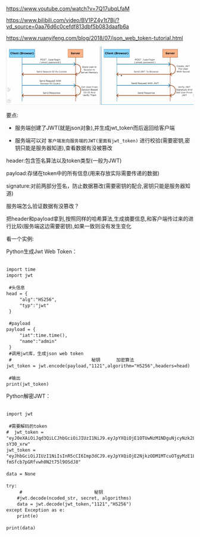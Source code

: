 
https://www.youtube.com/watch?v=7Q17ubqLfaM

https://www.bilibili.com/video/BV1PZ4y1t7Bj/?vd_source=0aa76d6c0cefdf813dbf5b083daafb6a

https://www.ruanyifeng.com/blog/2018/07/json_web_token-tutorial.html



![img.png](img.png)

要点:

- 服务端创建了JWT(就是json对象),并生成jwt_token而后返回给客户端

- 服务端可以对 `客户端发向服务端的JWT(里面有jwt_token)` 进行校验(需要密钥,密钥只能是服务器知道),查看数据有没被篡改


header:包含签名算法以及token类型(一般为JWT)

payload:存储在token中的所有信息(用来存放实际需要传递的数据)

signature:对前两部分签名，防止数据篡改(需要密钥的配合,密钥只能是服务器知道)

服务端怎么验证数据有没篡改？

把header和payload拿到,按照同样的哈希算法,生成摘要信息,和客户端传过来的进行比较(服务端这边需要密钥),如果一致则没有发生变化



看一个实例:

Python生成Jwt Web Token：

```shell

import time
import jwt

 #头信息
head = {
     "alg":"HS256",
     "typ":"jwt"
 }

 #payload
payload = {
     "iat":time.time(),
     "name":"admin"
 }
 #调用jwt库，生成json web token
 #                              秘钥      加密算法
jwt_token = jwt.encode(payload,"1121",algorithm="HS256",headers=head)

 #输出
print(jwt_token)

```

Python解密JWT：

```shell

import jwt

 #需要解码的token
#  jwt_token = "eyJ0eXAiOiJqd3QiLCJhbGciOiJIUzI1NiJ9.eyJpYXQiOjE1OTUwNzM1NDguNjcyNzk2LCJuYW1lIjoiYWRtaW4ifQ.m_f32qmeuFTCugdPBfMA1jGmpkXWoI3Vjt-sY30_xrw"
jwt_token = "eyJhbGciOiJIUzI1NiIsInR5cCI6Imp3dCJ9.eyJpYXQiOjE2NjkzODM1MTcuOTgyMzE1LCJuYW1lIjoiYWRtaW4ifQ.rvpMR39gz73ewSU-fmSfcb7pGRfvwh0N2t75l9OSdJ8"

data = None

try:
     #                           秘钥
    #jwt.decode(ncoded_str, secret, algorithms)
    data = jwt.decode(jwt_token,"1121","HS256")
except Exception as e:
    print(e)

print(data)
```





